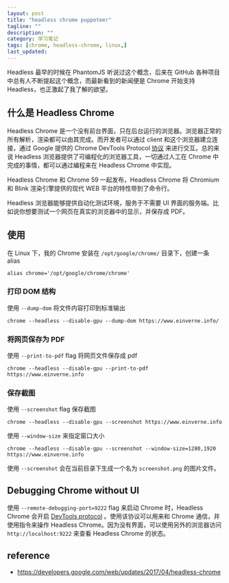 ```yaml
---
layout: post
title: "headless chrome puppeteer"
tagline: ""
description: ""
category: 学习笔记
tags: [chrome, headless-chrome, linux,]
last_updated:
---
```


Headless 最早的时候在 PhantomJS 听说过这个概念，后来在 GitHub 各种项目中总有人不断提起这个概念，而最新看到的新闻便是 Chrome 开始支持 Headless，也正激起了我了解的欲望。

## 什么是 Headless Chrome

Headless Chrome 是一个没有前台界面，只在后台运行的浏览器。浏览器正常的所有解析，渲染都可以由其完成。而开发者可以通过 client 和这个浏览器建立连接，通过 Google 提供的 Chrome DevTools Protocol [协议](https://chromedevtools.github.io/devtools-protocol/) 来进行交互。总的来说 Headless 浏览器提供了可编程化的浏览器工具，一切通过人工在 Chrome 中完成的事情，都可以通过编程来在 Headless Chrome 中实现。

Headless Chrome 和 Chrome 59 一起发布，Headless Chrome 将 Chromium 和 Blink 渲染引擎提供的现代 WEB 平台的特性带到了命令行。

Headless 浏览器能够提供自动化测试环境，服务于不需要 UI 界面的服务端。比如说你想要测试一个网页在真实的浏览器中的显示，并保存成 PDF。


## 使用
在 Linux 下，我的 Chrome 安装在 `/opt/google/chrome/` 目录下，创建一条 alias

	alias chrome='/opt/google/chrome/chrome'

### 打印 DOM 结构
使用 `--dump-dom` 将文件内容打印到标准输出

	chrome --headless --disable-gpu --dump-dom https://www.einverne.info/

### 将网页保存为 PDF
使用 `--print-to-pdf` flag 将网页文件保存成 pdf

	chrome --headless --disable-gpu --print-to-pdf https://www.einverne.info

### 保存截图
使用 `--screenshot` flag 保存截图

	chrome --headless --disable-gpu --screenshot https://www.einverne.info

使用 `--window-size` 来指定窗口大小

	chrome --headless --disable-gpu --screenshot --window-size=1280,1920 https://www.einverne.info

使用 `--screenshot` 会在当前目录下生成一个名为 `screenshot.png` 的图片文件。

## Debugging Chrome without UI
使用 `--remote-debugging-port=9222` flag 来启动 Chrome 时，Headless Chrome 会开启 [DevTools protocol](https://chromedevtools.github.io/devtools-protocol/) 。使用该协议可以用来和 Chrome 通信，并使用指令来操作 Headless Chrome。因为没有界面，可以使用另外的浏览器访问 `http://localhost:9222` 来查看 Headless Chrome 的状态。

## reference

- <https://developers.google.com/web/updates/2017/04/headless-chrome>
